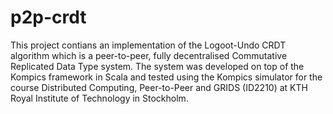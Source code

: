 # p2p-crdt

This project contians an implementation of the Logoot-Undo CRDT algorithm which is a peer-to-peer, fully decentralised Commutative Replicated Data Type system. The system was developed on top of the Kompics framework in Scala and tested using the Kompics simulator for the course Distributed Computing, Peer-to-Peer and GRIDS (ID2210) at KTH Royal Institute of Technology in Stockholm.
